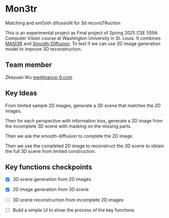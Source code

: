# Mon3tr

Matching and smOoth difussioN for 3d reconsTRuction

This is an experimental project as Final project of Spring 2025 CSE 559A Computer Vision course at Washington University in St. Louis. It combines [MASt3R](https://github.com/naver/mast3r) and [Smooth-Diffusion](https://github.com/SHI-Labs/Smooth-Diffusion). To test if we can use 2D image generation model to improve 3D reconstruction.

## Team member

Zheyuan Wu <me@trance-0.com>

## Key Ideas

From limited sample 2D images, generate a 3D scene that matches the 2D images.

Then for each perspective with information loss, generate a 2D image from the incomplete 3D scene with masking on the missing parts.

Then we ask the smooth-diffusion to complete the 2D image.

Then we use the completed 2D image to reconstruct the 3D scene to obtain the full 3D scene from limited construction.

## Key functions checkpoints

- [x] 3D scene generation from 2D images
- [x] 2D image generation from 3D scene
- [ ] 3D scene reconstruction from incomplete 2D images

- [ ] Build a simple UI to show the process of the key functions



